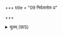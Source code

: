 +++
title = "09 निर्वलासेतः प्र"

+++
<details><summary>मूलम् (WS)</summary>

निर्वलासेतः प्र पतः सुपर्णो वसतेरिव ।  
अथी इट इव हायनोप द्राह्यवीरहा ॥ ९ ॥
</details>